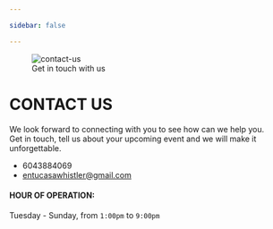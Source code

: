 ```yaml
---

sidebar: false

---
```


<figure class="full-width-img">
  <img src="/img/nuevas/contact.jpg" alt="contact-us">
  <figcaption>Get in touch with us</figcaption>
</figure>

# CONTACT US 

We look forward to connecting with you to see how can we help you.  
Get in touch, tell us about your upcoming event and we will make it unforgettable. 

- 6043884069
- entucasawhistler@gmail.com

#### HOUR OF OPERATION:  
Tuesday - Sunday, from `1:00pm` to `9:00pm`

